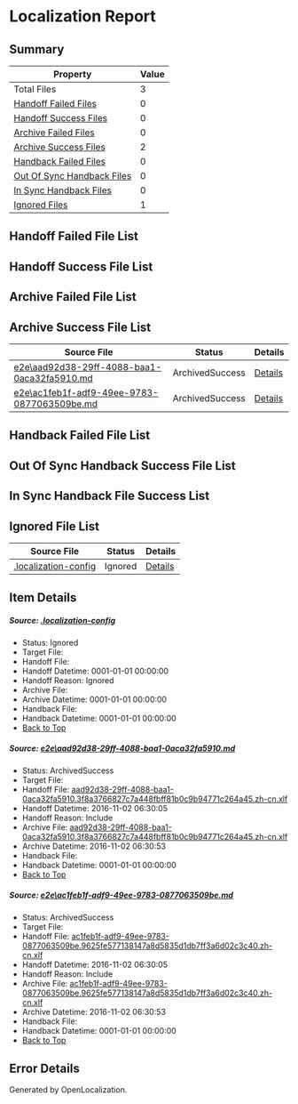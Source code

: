 # <a name='report-top'></a> Localization Report

## Summary
 Property | Value 
 -------- | ----- 
 Total Files | 3
[ Handoff Failed Files ](#handoff-failed-list)| 0
[ Handoff Success Files ](#handoff-success-list)| 0
[ Archive Failed Files ](#archive-failed-list)| 0
[ Archive Success Files ](#archive-success-list)| 2
[ Handback Failed Files ](#handback-failed-list)| 0
[ Out Of Sync Handback Files ](#outofsync-handback-success-list)| 0
[ In Sync Handback Files ](#insync-handback-success-list)| 0
[ Ignored Files ](#ignored-list)| 1

## <a name='handoff-failed-list'></a> Handoff Failed File List

## <a name='handoff-success-list'></a> Handoff Success File List

## <a name='archive-failed-list'></a> Archive Failed File List

## <a name='archive-success-list'></a> Archive Success File List
 Source File | Status | Details 
 ----------- | ------ | ------- 
 [e2e\aad92d38-29ff-4088-baa1-0aca32fa5910.md](https://github.com/OpenLocalizationTestOrg/ol-test0/blob/0633230abfc7d466307e736d243651e903b6b318/e2e/aad92d38-29ff-4088-baa1-0aca32fa5910.md) | ArchivedSuccess | [Details](#177067e3587a1ef0bd26d1186ef3d60c297ba2bf1)
 [e2e\ac1feb1f-adf9-49ee-9783-0877063509be.md](https://github.com/OpenLocalizationTestOrg/ol-test0/blob/0633230abfc7d466307e736d243651e903b6b318/e2e/ac1feb1f-adf9-49ee-9783-0877063509be.md) | ArchivedSuccess | [Details](#bcda7ac9a4ec6925d19b83fc4cce272b8cf45d1d2)

## <a name='handback-failed-list'></a> Handback Failed File List

## <a name='outofsync-handback-success-list'></a> Out Of Sync Handback Success File List

## <a name='insync-handback-success-list'></a> In Sync Handback File Success List

## <a name='ignored-list'></a> Ignored File List
 Source File | Status | Details 
 ----------- | ------ | ------- 
 [.localization-config](https://github.com/OpenLocalizationTestOrg/ol-test0/blob/0633230abfc7d466307e736d243651e903b6b318/.localization-config) | Ignored | [Details](#c268a05ecaa7ec85942ed632c29928ee5bd6da8d0)

## Item Details
##### <a name='c268a05ecaa7ec85942ed632c29928ee5bd6da8d0'></a> Source: [.localization-config](https://github.com/OpenLocalizationTestOrg/ol-test0/blob/0633230abfc7d466307e736d243651e903b6b318/.localization-config)
* Status: Ignored
* Target File: 
* Handoff File: 
* Handoff Datetime: 0001-01-01 00:00:00
* Handoff Reason: Ignored
* Archive File: 
* Archive Datetime: 0001-01-01 00:00:00
* Handback File: 
* Handback Datetime: 0001-01-01 00:00:00
* [Back to Top](#report-top)

##### <a name='177067e3587a1ef0bd26d1186ef3d60c297ba2bf1'></a> Source: [e2e\aad92d38-29ff-4088-baa1-0aca32fa5910.md](https://github.com/OpenLocalizationTestOrg/ol-test0/blob/0633230abfc7d466307e736d243651e903b6b318/e2e/aad92d38-29ff-4088-baa1-0aca32fa5910.md)
* Status: ArchivedSuccess
* Target File: 
* Handoff File: [aad92d38-29ff-4088-baa1-0aca32fa5910.3f8a3766827c7a448fbff81b0c9b94771c264a45.zh-cn.xlf](https://github.com/OpenLocalizationTestOrg/ol-test0-handoff/blob/c34f2b198a4149e30a9d52327a4687b27c9e4754/ol-handoff/OpenLocalizationTestOrg/ol-test0-zhcn/yufeih/ht/aad92d38-29ff-4088-baa1-0aca32fa5910.3f8a3766827c7a448fbff81b0c9b94771c264a45.zh-cn.xlf)
* Handoff Datetime: 2016-11-02 06:30:05
* Handoff Reason: Include
* Archive File: [aad92d38-29ff-4088-baa1-0aca32fa5910.3f8a3766827c7a448fbff81b0c9b94771c264a45.zh-cn.xlf](https://github.com/OpenLocalizationTestOrg/ol-test0-handoff/blob/835b573a3ab43169f0935899ce62f54c50d4dcd3/ol-archive/OpenLocalizationTestOrg/ol-test0-zhcn/yufeih/ht/aad92d38-29ff-4088-baa1-0aca32fa5910.3f8a3766827c7a448fbff81b0c9b94771c264a45.zh-cn.xlf)
* Archive Datetime: 2016-11-02 06:30:53
* Handback File: 
* Handback Datetime: 0001-01-01 00:00:00
* [Back to Top](#report-top)

##### <a name='bcda7ac9a4ec6925d19b83fc4cce272b8cf45d1d2'></a> Source: [e2e\ac1feb1f-adf9-49ee-9783-0877063509be.md](https://github.com/OpenLocalizationTestOrg/ol-test0/blob/0633230abfc7d466307e736d243651e903b6b318/e2e/ac1feb1f-adf9-49ee-9783-0877063509be.md)
* Status: ArchivedSuccess
* Target File: 
* Handoff File: [ac1feb1f-adf9-49ee-9783-0877063509be.9625fe577138147a8d5835d1db7ff3a6d02c3c40.zh-cn.xlf](https://github.com/OpenLocalizationTestOrg/ol-test0-handoff/blob/c34f2b198a4149e30a9d52327a4687b27c9e4754/ol-handoff/OpenLocalizationTestOrg/ol-test0-zhcn/yufeih/ht/ac1feb1f-adf9-49ee-9783-0877063509be.9625fe577138147a8d5835d1db7ff3a6d02c3c40.zh-cn.xlf)
* Handoff Datetime: 2016-11-02 06:30:05
* Handoff Reason: Include
* Archive File: [ac1feb1f-adf9-49ee-9783-0877063509be.9625fe577138147a8d5835d1db7ff3a6d02c3c40.zh-cn.xlf](https://github.com/OpenLocalizationTestOrg/ol-test0-handoff/blob/835b573a3ab43169f0935899ce62f54c50d4dcd3/ol-archive/OpenLocalizationTestOrg/ol-test0-zhcn/yufeih/ht/ac1feb1f-adf9-49ee-9783-0877063509be.9625fe577138147a8d5835d1db7ff3a6d02c3c40.zh-cn.xlf)
* Archive Datetime: 2016-11-02 06:30:53
* Handback File: 
* Handback Datetime: 0001-01-01 00:00:00
* [Back to Top](#report-top)


## Error Details

Generated by OpenLocalization.
